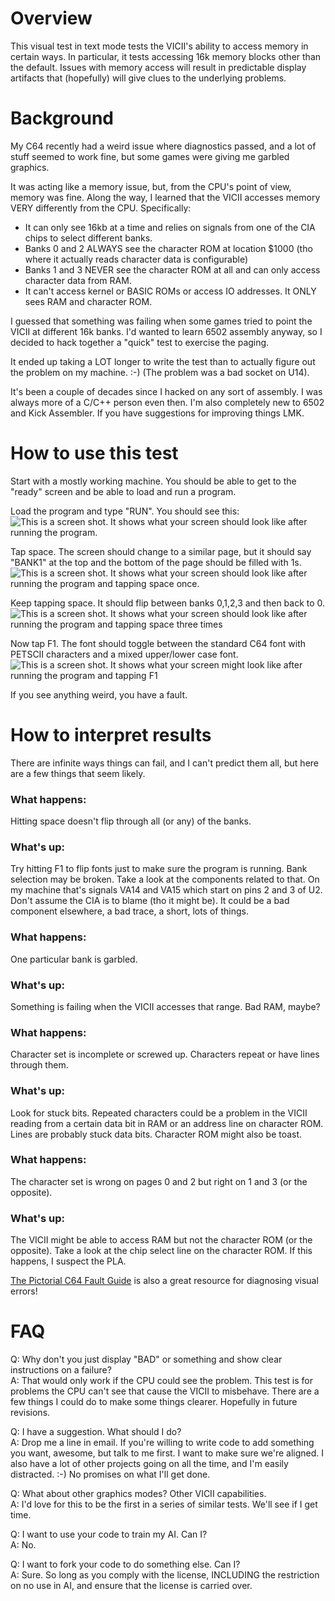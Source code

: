 # Overview
This visual test in text mode tests the VICII's ability to access
memory in certain ways. In particular, it tests accessing 16k memory blocks
other than the default. Issues with memory access will result in predictable
display artifacts that (hopefully) will give clues to the underlying problems.

# Background
My C64 recently had a weird issue where diagnostics passed, and a lot of
stuff seemed to work fine, but some games were giving me garbled graphics.

It was acting like a memory issue, but, from the CPU's point of view,
memory was fine. Along the way, I learned that the VICII accesses
memory VERY differently from the CPU. Specifically:
* It can only see 16kb at a time and relies on signals from one of the CIA chips to select different banks.
* Banks 0 and 2 ALWAYS see the character ROM at location $1000 (tho where it actually reads character data is configurable)
* Banks 1 and 3 NEVER see the character ROM at all and can only access character data from RAM.
* It can't access kernel or BASIC ROMs or access IO addresses. It ONLY sees RAM and character ROM.

I guessed that something was failing when some games tried to point the
VICII at different 16k banks. I'd wanted to learn 6502 assembly anyway, so I
decided to hack together a "quick" test to exercise the paging.

It ended up taking a LOT longer to write the test than to actually figure
out the problem on my machine. :-) (The problem was a bad socket on U14).

It's been a couple of decades since I hacked on any sort of assembly. I
was always more of a C/C++ person even then. I'm also completely new to
6502 and Kick Assembler. If you have suggestions for improving things
LMK.

# How to use this test
Start with a mostly working machine. You should be able to get to the
"ready" screen and be able to load and run a program.

Load the program and type "RUN". You should see this:\
![This is a screen shot. It shows what your screen should look
like after running the program.](/bank0.png)

Tap space. The screen should change to a similar page, but it should
say "BANK1" at the top and the bottom of the page should be filled
with 1s.\
![This is a screen shot. It shows what your screen should look
like after running the program and tapping space once.](/bank1.png)

Keep tapping space. It should flip between banks 0,1,2,3 and then back
to 0.\
![This is a screen shot. It shows what your screen should look
like after running the program and tapping space three times](/bank3.png)

Now tap F1. The font should toggle between the standard C64 font with PETSCII
characters and a mixed upper/lower case font.\
![This is a screen shot. It shows what your screen might look
like after running the program and tapping F1](/lower.png)

If you see anything weird, you have a fault.

# How to interpret results
There are infinite ways things can fail, and I can't predict them all, but here
are a few things that seem likely.

### What happens:
Hitting space doesn't flip through all (or any) of the banks.
### What's up:
Try hitting F1 to flip fonts just to make sure the program is running.
Bank selection may be broken. Take a look at the components related to that. On
my machine that's signals VA14 and VA15 which start on pins 2 and 3 of U2.
Don't assume the CIA is to blame (tho it might be). It could be a bad
component elsewhere, a bad trace, a short, lots of things.

### What happens:
One particular bank is garbled.
### What's up:
Something is failing when the VICII accesses that range. Bad RAM, maybe?

### What happens:
Character set is incomplete or screwed up. Characters repeat or have
lines through them.
### What's up:
Look for stuck bits. Repeated characters could be a problem in the
VICII reading from a certain data bit in RAM or an address line on
character ROM. Lines are probably stuck data bits. Character ROM
might also be toast.

### What happens:
The character set is wrong on pages 0 and 2 but right on 1 and 3 (or the
opposite).
### What's up:
The VICII might be able to access RAM but not the character ROM (or the
opposite). Take a look at the chip select line on the character ROM. If
this happens, I suspect the PLA.


[The Pictorial C64 Fault Guide](https://www.pictorial64.com/) is also a great
resource for diagnosing visual errors!

# FAQ
Q: Why don't you just display "BAD" or something and show clear instructions
on a failure?\
A: That would only work if the CPU could see the problem. This test is
for problems the CPU can't see that cause the VICII to misbehave. There
are a few things I could do to make some things clearer. Hopefully
in future revisions.

Q: I have a suggestion. What should I do?\
A: Drop me a line in email. If you're willing to write code to add
something you want, awesome, but talk to me first. I want to make
sure we're aligned. I also have a lot of other projects going on
all the time, and I'm easily distracted. :-) No promises on what
I'll get done.

Q: What about other graphics modes? Other VICII capabilities.\
A: I'd love for this to be the first in a series of similar tests.
We'll see if I get time.

Q: I want to use your code to train my AI. Can I?\
A: No.

Q: I want to fork your code to do something else. Can I?\
A: Sure. So long as you comply with the license, INCLUDING
the restriction on no use in AI, and ensure that the license
is carried over.
